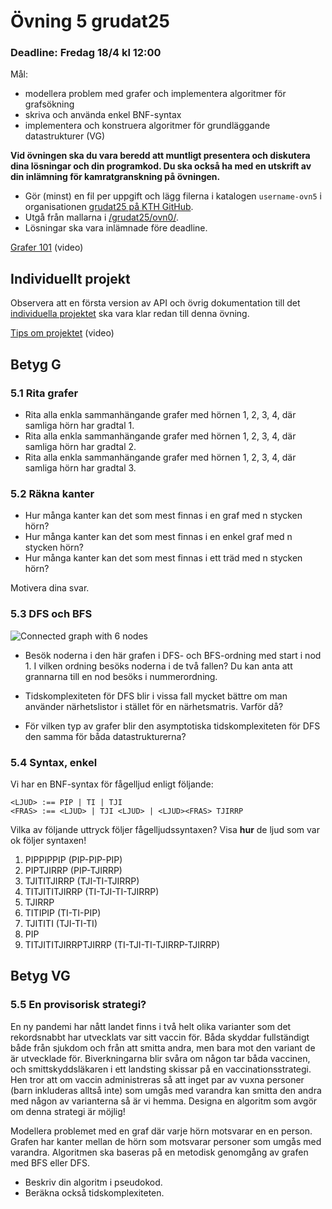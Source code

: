 # Övning 5 grudat25
### Deadline: Fredag 18/4 kl 12:00

Mål:
 - modellera problem med grafer och implementera algoritmer för grafsökning
 - skriva och använda enkel BNF-syntax
 - implementera och konstruera algoritmer för grundläggande datastrukturer (VG)

**Vid övningen ska du vara beredd att muntligt presentera och diskutera dina lösningar och din programkod. Du ska också ha med en utskrift av din inlämning för kamratgranskning på övningen.**

- Gör (minst) en fil per uppgift och lägg filerna i katalogen <code>username-ovn5</code> i organisationen [grudat25 på KTH GitHub](https://gits-15.sys.kth.se/grudat25).
- Utgå från mallarna i [/grudat25/ovn0/](https://github.com/isakemma/grudat/tree/master/ovn0).
- Lösningar ska vara inlämnade före deadline.

[Grafer 101](https://www.youtube.com/watch?v=8BWts5Ule2I) (video)



## Individuellt projekt

Observera att en första version av API och övrig dokumentation till
det [individuella projektet](https://github.com/isakemma/grudat/blob/master/ovn7.md)
ska vara klar redan till denna övning.

[Tips om projektet](https://www.youtube.com/watch?v=dzo3TO_v0uk) (video)

## Betyg G

### 5.1 Rita grafer

- Rita alla enkla sammanhängande grafer med hörnen 1, 2, 3, 4, där samliga hörn har gradtal 1.
- Rita alla enkla sammanhängande grafer med hörnen 1, 2, 3, 4, där samliga hörn har gradtal 2.
- Rita alla enkla sammanhängande grafer med hörnen 1, 2, 3, 4, där samliga hörn har gradtal 3.

### 5.2 Räkna kanter

- Hur många kanter kan det som mest finnas i en graf med n stycken hörn?
- Hur många kanter kan det som mest finnas i en enkel graf med n stycken hörn?
- Hur många kanter kan det som mest finnas i ett träd med n stycken hörn?

Motivera dina svar.

### 5.3 DFS och BFS

![Connected graph with 6 nodes](http://yourbasic.org/algorithms/graph2.png)

- Besök noderna i den här grafen i DFS- och BFS-ordning med start i nod 1.
  I vilken ordning besöks noderna i de två fallen?
  Du kan anta att grannarna till en nod besöks i nummerordning.

- Tidskomplexiteten för DFS blir i vissa fall mycket bättre om man använder närhetslistor i stället för en närhetsmatris.
Varför då? 
- För vilken typ av grafer blir den asymptotiska tidskomplexiteten för DFS den samma för båda datastrukturerna?

### 5.4 Syntax, enkel
Vi har en BNF-syntax för fågelljud enligt följande:

	<LJUD> :== PIP | TI | TJI
	<FRAS> :== <LJUD> | TJI <LJUD> | <LJUD><FRAS> TJIRRP

Vilka av följande uttryck följer fågelljudssyntaxen? Visa **hur** de ljud som var ok följer syntaxen! 
1. PIPPIPPIP (PIP-PIP-PIP)
2. PIPTJIRRP (PIP-TJIRRP)
3. TJITITJIRRP (TJI-TI-TJIRRP)
4. TITJITITJIRRP (TI-TJI-TI-TJIRRP)
5. TJIRRP
6. TITIPIP (TI-TI-PIP)
7. TJITITI (TJI-TI-TI)
8. PIP
9. TITJITITJIRRPTJIRRP (TI-TJI-TI-TJIRRP-TJIRRP)


## Betyg VG

### 5.5 En provisorisk strategi?

En ny pandemi har nått landet finns i två helt olika varianter som det rekordsnabbt har utvecklats var sitt vaccin för. Båda skyddar fullständigt både från sjukdom och från att smitta andra, men bara mot den variant de är utvecklade för. Biverkningarna blir svåra om någon tar båda vaccinen, och smittskyddsläkaren i ett landsting skissar på en vaccinationsstrategi. Hen tror att om vaccin administreras så att inget par av vuxna personer (barn inkluderas alltså inte) som umgås med varandra kan smitta den andra med någon av varianterna så är vi hemma. Designa en algoritm som avgör om denna strategi är möjlig!

Modellera problemet med en graf där varje hörn motsvarar en en person.
Grafen har kanter mellan de hörn som motsvarar personer som umgås med varandra.
Algoritmen ska baseras på en metodisk genomgång av grafen med BFS eller DFS.

- Beskriv din algoritm i pseudokod.
- Beräkna också tidskomplexiteten.

